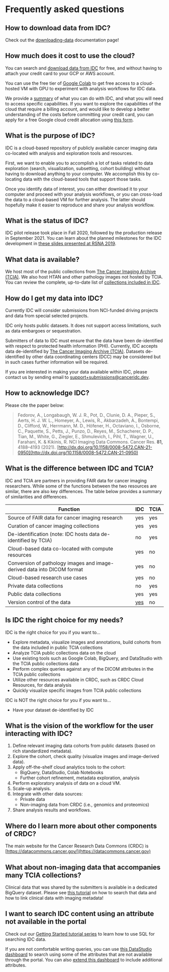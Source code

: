 # Frequently asked questions

## How to download data from IDC?

Check out the [downloading-data](data/downloading-data/ "mention") documentation page!

## How much does it cost to use the cloud?

You can search and [download data from IDC](data/downloading-data/) for free, and without having to attach your credit card to your GCP or AWS account.

You can use the free tier of [Google Colab](https://colab.research.google.com) to get free access to a cloud-hosted VM with GPU to experiment with analysis workflows for IDC data.

We provide a [summary](getting-started-with-idc.md) of what you can do with IDC, and what you will need to access specific capabilities. If you want to explore the capabilities of the cloud that require a billing account, and would like to develop a better understanding of the costs before committing your credit card, you can apply for a free Google cloud credit allocation using [this form](https://docs.google.com/forms/d/e/1FAIpQLSfXvXqficGaVEalJI3ym6rKqarmW\_YUUWG6A4U8pclvR8MmRQ/viewform).

## What is the purpose of IDC?

IDC is a cloud-based repository of publicly available cancer imaging data co-located with analysis and exploration tools and resources.

First, we want to enable you to accomplish a lot of tasks related to data exploration (search, visualization, subsetting, cohort building) without having to download anything to your computer. We accomplish this by co-locating data with the cloud-based tools that support those tasks.

Once you identify data of interest, you can either download it to your computer and proceed with your analysis workflows, or you can cross-load the data to a cloud-based VM for further analysis. The latter should hopefully make it easier to reproduce and share your analysis workflow.

## What is the status of IDC?

IDC pilot release took place in Fall 2020, followed by the production release in September 2021. You can learn about the planned milestones for the IDC development in [these slides presented at RSNA 2019](http://bit.ly/idc-rsna19).

## What data is available?

We host most of the public collections from [The Cancer Imaging Archive (TCIA)](https://www.cancerimagingarchive.net). We also host HTAN and other pathology images not hosted by TCIA. You can review the complete, up-to-date list of [collections included in IDC](https://portal.imaging.datacommons.cancer.gov/collections/).

## How do I get my data into IDC?

Currently IDC will consider submissions from NCI-funded driving projects and data from special selected projects.

IDC only hosts public datasets. It does not support access limitations, such as data embargoes or sequestration.

Submitters of data to IDC must ensure that the data have been de-identified with respect to protected health information (PHI). Currently, IDC accepts data de-identified by [The Cancer Imaging Archive (TCIA)](https://www.cancerimagingarchive.net/). Datasets de-identified by other data coordinating centers (DCC) may be considered but in such cases further information will be required.

If you are interested in making your data available within IDC, please contact us by sending email to [support+submissions@canceridc.dev](https://mail.google.com/mail/?view=cm\&fs=1\&tf=1\&to=support+submissions@canceridc.dev).

## How to acknowledge IDC?

Please cite the paper below:

> Fedorov, A., Longabaugh, W. J. R., Pot, D., Clunie, D. A., Pieper, S., Aerts, H. J. W. L., Homeyer, A., Lewis, R., Akbarzadeh, A., Bontempi, D., Clifford, W., Herrmann, M. D., Höfener, H., Octaviano, I., Osborne, C., Paquette, S., Petts, J., Punzo, D., Reyes, M., Schacherer, D. P., Tian, M., White, G., Ziegler, E., Shmulevich, I., Pihl, T., Wagner, U., Farahani, K. & Kikinis, R. NCI Imaging Data Commons. Cancer Res. **81,** 4188–4193 (2021). [http://dx.doi.org/10.1158/0008-5472.CAN-21-0950](http://dx.doi.org/10.1158/0008-5472.CAN-21-0950)

## What is the difference between IDC and TCIA?

IDC and TCIA are partners in providing FAIR data for cancer imaging researchers. While some of the functions between the two resources are similar, there are also key differences. The table below provides a summary of similarities and differences.

| Function                                                                | **IDC**                        | TCIA |
| ----------------------------------------------------------------------- | ------------------------------ | ---- |
| Source of FAIR data for cancer imaging research                         | yes                            | yes  |
| Curation of cancer imaging collections                                  | yes                            | yes  |
| De-identification (note: IDC hosts data de-identified by TCIA)          | no                             | yes  |
| Cloud-based data co-located with compute resources                      | yes                            | no   |
| Conversion of pathology images and image-derived data into DICOM format | yes                            | no   |
| Cloud-based research use cases                                          | yes                            | no   |
| Private data collections                                                | no                             | yes  |
| Public data collections                                                 | yes                            | yes  |
| Version control of the data                                             | [yes](data/data-versioning.md) | no   |

## Is IDC the right choice for my needs?

IDC is the right choice for you if you want to...

* Explore metadata, visualize images and annotations, build cohorts from the data included in public TCIA collections
* Analyze TCIA public collections data on the cloud
* Use existing tools such as Google Colab, BigQuery, and DataStudio with the TCIA public collections data
* Perform complex queries against any of the DICOM attributes in the TCIA public collections
* Utilize other resources available in CRDC, such as CRDC Cloud Resources, for data analysis
* Quickly visualize specific images from TCIA public collections

IDC is NOT the right choice for you if you want to...

* Have your dataset de-identified by IDC

## What is the vision of the workflow for the user interacting with IDC?

1. Define relevant imaging data cohorts from public datasets (based on rich standardized metadata).
2. Explore the cohort, check quality (visualize images and image-derived data).
3. Apply off-the-shelf cloud analytics tools to the cohort:
   * BigQuery, DataStudio, Colab Notebooks
   * Further cohort refinement, metadata exploration, analysis
4. Perform exploratory analysis of data on a cloud VM.
5. Scale-up analysis.
6. Integrate with other data sources:
   * Private data
   * Non-imaging data from CRDC (i.e., genomics and proteomics)
7. Share analysis results and workflows.

## Where do I learn more about other components of CRDC?

The main website for the Cancer Research Data Commons (CRDC) is [https://datacommons.cancer.gov/](https://datacommons.cancer.gov)

## What about non-imaging data that accompanies many TCIA collections?

Clinical data that was shared by the submitters is available in a dedicated BigQuery dataset. Please see [this tutorial](https://github.com/ImagingDataCommons/IDC-Examples/blob/master/notebooks/clinical\_data\_intro.ipynb) on how to search that data and how to link clinical data with imaging metadata!

## I want to search IDC content using an attribute not available in the portal

Check out our [Getting Started tutorial series](https://github.com/ImagingDataCommons/IDC-Tutorials/tree/master/notebooks/getting\_started) to learn how to use SQL for searching IDC data.&#x20;

If you are not comfortable writing queries, you can use [this DataStudio dashboard](https://datastudio.google.com/reporting/ab96379c-e134-414f-8996-188e678f1b70/page/KHtxB) to search using some of the attributes that are not available through the portal. You can also [extend this dashboard](cookbook/data-studio/cohort-dashboard.md) to include additional attributes.
